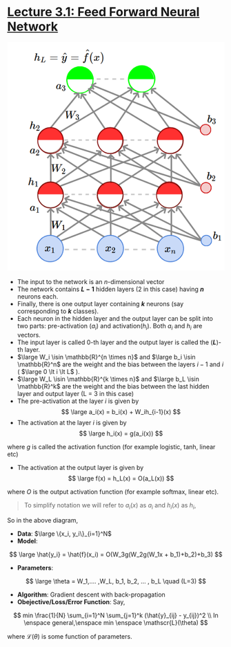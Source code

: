# [Lecture 3.1: Feed Forward Neural Network](https://www.youtube.com/watch?v=HHv6Ndo9VBU)

![image](images/FeedForwardNN.png)

- The input to the network is an $n$-dimensional vector
- The network contains **$L - 1$** hidden layers (2 in this case) having **$n$** neurons each.
- Finally, there is one output layer containing **$k$** neurons (say corresponding to **$k$** classes).
- Each neuron in the hidden layer and the output layer can be split into two parts: pre-activation ($a_i$) and activation($h_i$). Both $a_i$ and $h_i$ are vectors.
- The input layer is called 0-th layer and the output layer is called the (**$L$**)-th layer.
- $\large W_i \isin \mathbb{R}^{n \times n}$ and $\large b_i \isin \mathbb{R}^n$ are the weight and the bias between the layers $i-1$ and $i$ ( $\large 0 \lt i \lt L$ ).
- $\large W_L \isin \mathbb{R}^{k \times n}$ and $\large b_L \isin \mathbb{R}^k$ are the weight and the bias between the last hidden layer and output layer (L = 3 in this case)
- The pre-activation at the layer $i$ is given by
$$
\large
a_i(x) = b_i(x) + W_ih_{i-1}(x)
$$
- The activation at the layer $i$ is given by
$$
\large
h_i(x) = g(a_i(x))
$$

where $g$ is called the activation function (for example logistic, tanh, linear etc)

- The activation at the output layer is given by
$$
\large
f(x) = h_L(x) = O(a_L(x))
$$

where $O$ is the output activation function (for example softmax, linear etc).

> To simplify notation we will refer to $a_i(x)$ as $a_i$ and $h_i(x)$ as $h_i$,

So in the above diagram,

- **Data**: $\large \{x_i, y_i\}_{i=1}^N$
- **Model**:

$$
\large
\hat{y_i} = \hat{f}(x_i) = O(W_3g(W_2g(W_1x + b_1)+b_2)+b_3)
$$

- **Parameters**:

$$
\large
\theta = W_1,.... ,W_L, b_1, b_2, ... , b_L \quad (L=3) 
$$

- **Algorithm**: Gradient descent with back-propagation
- **Obejective/Loss/Error Function**: Say,

$$
min \frac{1}{N} \sum_{i=1}^N \sum_{j=1}^k (\hat{y}_{ij} - y_{ij})^2 \\
In \enspace general,\enspace min \enspace \mathscr{L}(\theta)
$$

where $\mathscr{L}(\theta)$ is some function of parameters.
